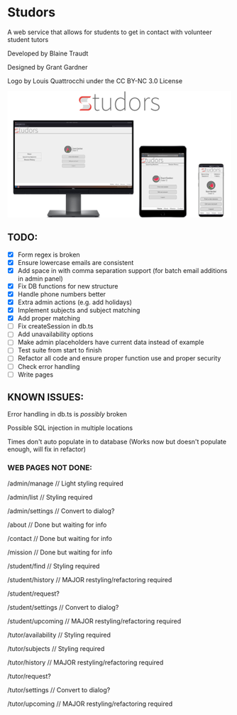 # Studors

A web service that allows for students to get in contact with volunteer student tutors

Developed by Blaine Traudt

Designed by Grant Gardner

Logo by Louis Quattrocchi under the CC BY-NC 3.0 License

![Studors Scalability Photo](public/img/scalability.png)

## TODO:

- [x] Form regex is broken
- [x] Ensure lowercase emails are consistent
- [x] Add space in with comma separation support (for batch email additions in admin panel)
- [x] Fix DB functions for new structure
- [x] Handle phone numbers better
- [x] Extra admin actions (e.g. add holidays)
- [x] Implement subjects and subject matching
- [x] Add proper matching
- [ ] Fix createSession in db.ts
- [ ] Add unavailability options
- [ ] Make admin placeholders have current data instead of example
- [ ] Test suite from start to finish
- [ ] Refactor all code and ensure proper function use and proper security
- [ ] Check error handling
- [ ] Write pages

## KNOWN ISSUES:

Error handling in db.ts is _possibly_ broken

Possible SQL injection in multiple locations

Times don't auto populate in to database (Works now but doesn't populate enough, will fix in refactor)

### WEB PAGES NOT DONE:

/admin/manage // Light styling required

/admin/list // Styling required

/admin/settings // Convert to dialog?

/about // Done but waiting for info

/contact // Done but waiting for info

/mission // Done but waiting for info

/student/find // Styling required

/student/history // MAJOR restyling/refactoring required

/student/request?

/student/settings // Convert to dialog?

/student/upcoming // MAJOR restyling/refactoring required

/tutor/availability // Styling required

/tutor/subjects // Styling required

/tutor/history // MAJOR restyling/refactoring required

/tutor/request?

/tutor/settings // Convert to dialog?

/tutor/upcoming // MAJOR restyling/refactoring required
